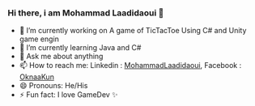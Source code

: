 ### Hi there, i am Mohammad Laadidaoui 👋

- 🔭 I’m currently working on A game of TicTacToe Using C# and Unity game engin
- 🌱 I’m currently learning Java and C#
- 💬 Ask me about anything
- 📫 How to reach me: Linkedin : [MohammadLaadidaoui](https://www.linkedin.com/in/mohammadlaadidaoui/), Facebook : [OknaaKun](https://www.facebook.com/OknaaKun/)
- 😄 Pronouns: He/His
- ⚡ Fun fact: I love GameDev ✨
